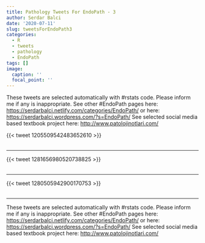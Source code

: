 ```yaml
---
title: Pathology Tweets For EndoPath - 3
author: Serdar Balci
date: '2020-07-11'
slug: tweetsForEndoPath3
categories:
  - R
  - tweets
  - pathology
  - EndoPath
tags: []
image:
  caption: ''
  focal_point: ''
---
```



These tweets are selected automatically with #rstats code. Please inform me if any is inappropriate.
See other #EndoPath pages here: https://serdarbalci.netlify.com/categories/EndoPath/  or here: https://serdarbalci.wordpress.com/?s=EndoPath/ 
See selected social media based textbook project here: http://www.patolojinotlari.com/

{{< tweet 1205509542483652610 >}}
<br>
<br>
<hr>
{{< tweet 1281656980520738825 >}}
<br>
<br>
<hr>
{{< tweet 1280505942900170753 >}}
<br>
<br>
<hr>


These tweets are selected automatically with #rstats code. Please inform me if any is inappropriate.
See other #EndoPath pages here: https://serdarbalci.netlify.com/categories/EndoPath/  or here: https://serdarbalci.wordpress.com/?s=EndoPath/ 
See selected social media based textbook project here: http://www.patolojinotlari.com/

